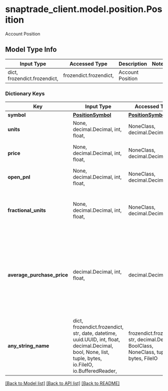 # snaptrade_client.model.position.Position

Account Position

## Model Type Info
Input Type | Accessed Type | Description | Notes
------------ | ------------- | ------------- | -------------
dict, frozendict.frozendict,  | frozendict.frozendict,  | Account Position | 

### Dictionary Keys
Key | Input Type | Accessed Type | Description | Notes
------------ | ------------- | ------------- | ------------- | -------------
**symbol** | [**PositionSymbol**](PositionSymbol.md) | [**PositionSymbol**](PositionSymbol.md) |  | [optional] 
**units** | None, decimal.Decimal, int, float,  | NoneClass, decimal.Decimal,  |  | [optional] 
**price** | None, decimal.Decimal, int, float,  | NoneClass, decimal.Decimal,  | Last known market price for the symbol | [optional] 
**open_pnl** | None, decimal.Decimal, int, float,  | NoneClass, decimal.Decimal,  |  | [optional] 
**fractional_units** | None, decimal.Decimal, int, float,  | NoneClass, decimal.Decimal,  | Deprecated, use the units field for both fractional and integer units going forward | [optional] 
**average_purchase_price** | decimal.Decimal, int, float,  | decimal.Decimal,  | Average purchase price for this position. Either returned by the underlying broker or calculated using historical transactions. | [optional] 
**any_string_name** | dict, frozendict.frozendict, str, date, datetime, uuid.UUID, int, float, decimal.Decimal, bool, None, list, tuple, bytes, io.FileIO, io.BufferedReader,  | frozendict.frozendict, str, decimal.Decimal, BoolClass, NoneClass, tuple, bytes, FileIO | any string name can be used but the value must be the correct type | [optional]

[[Back to Model list]](../../README.md#documentation-for-models) [[Back to API list]](../../README.md#documentation-for-api-endpoints) [[Back to README]](../../README.md)

